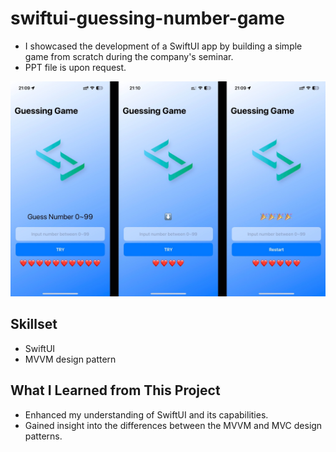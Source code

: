 # swiftui-guessing-number-game

- I showcased the development of a SwiftUI app by building a simple game from scratch during the company's seminar.
- PPT file is upon request.

![guessing_game_demo_image](/README/guessing-number-game-demo.JPG)

## Skillset
- SwiftUI
- MVVM design pattern

## What I Learned from This Project
- Enhanced my understanding of SwiftUI and its capabilities.
- Gained insight into the differences between the MVVM and MVC design patterns.
